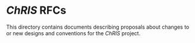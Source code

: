 # _ChRIS_ RFCs

This directory contains documents describing proposals about
changes to or new designs and conventions for the _ChRIS_ project.
